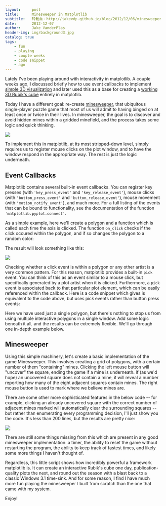 ```yaml
---
layout:     post
title:      Minesweeper in Matplotlib
subtitle:   转载自：http://jakevdp.github.io/blog/2012/12/06/minesweeper-in-matplotlib/
date:       2012-12-07
author:     Jake VanderPlas
header-img: img/background3.jpg
catalog: true
tags:
    - fun
    - playing
    - couple weeks
    - code snippet
    - ago
---
```


Lately I've been playing around with interactivity in matplotlib. A couple
weeks ago, I discussed briefly how to use event callbacks to implement
[simple 3D visualization](http://jakevdp.github.io/blog/2012/11/24/simple-3d-visualization-in-matplotlib)
and later used this as a base for creating a
[working 3D Rubik's cube](http://jakevdp.github.io/blog/2012/11/26/3d-interactive-rubiks-cube-in-python)
entirely in matplotlib.

Today I have a different goal: re-create
[minesweeper](http://en.wikipedia.org/wiki/Minesweeper_%28computer_game%29),
that ubiquitous single-player puzzle game that most of us will admit to
having binged on at least once or twice in their lives. In minesweeper, the
goal is to discover and avoid hidden mines within a gridded minefield, and
the process takes some logic and quick thinking.

![](http://jakevdp.github.io/images/minesweeper_2.gif)


To implement this in matplotlib, at its most stripped-down level, simply
requires us to register mouse clicks on the plot window, and to have the
window respond in the appropriate way. The rest is just the logic underneath.

## Event Callbacks

Matplotlib contains several built-in event callbacks. You can register
key presses (with `'key_press_event'` and `'key_release_event'`),
mouse clicks (with `'button_press_event'` and `'button_release_event'`),
mouse movement (with `'motion_notify_event'`), and much more. For
a full listing of the events that can be bound to functionality, see the
documentation of the function `'matplotlib.pyplot.connect'`.

As a simple example, here we'll create a polygon and a function which is called
each time the axis is clicked. The function `on_click` checks if the click
occured within the polygon, and if so changes the polygon to a random
color:

The result will look something like this:

![](http://jakevdp.github.io/images/poly_color.gif)


Checking whether a click event is within a polygon or any other artist is
a very common pattern. For this reason, matplotlib provides a built-in
 `pick` event. You can think of this as an event similar to a mouse click,
but specifically generated by a plot artist when it is clicked.
Furthermore, a `pick` event is associated back to that particular plot
element, which can be easily referenced within the callback.
Here is a code snippet which gives is equivalent to the code above,
but uses pick events rather than button press events:

Here we have used just a single polygon, but there's nothing to stop us
from using multiple interactive polygons in a single window. Add some
logic beneath it all, and the results can be extremely flexible. We'll
go through one in-depth example below.

## Minesweeper

Using this simple machinery, let's create a basic implementation of the game
Minesweeper. This involves creating a grid of polygons, with a certain number
of them "containing" mines. Clicking the left mouse button will "uncover"
the square, ending the game if a mine is underneath. If (as we'd hope)
an uncovered square does not contain a mine, it will reveal a number
reporting how many of the eight adjacent squares contain mines.
The right mouse button is used to mark where we believe mines are.

There are some other more sophisticated features in the below code --
for example, clicking
an already uncovered square with the correct number of adjacent mines marked
will automatically clear the surrounding squares -- but rather than enumerating
every programming decision, I'll just show you the code. It's less than
200 lines, but the results are pretty nice:

![](http://jakevdp.github.io/images/minesweeper.gif)


There are still some things missing from this which are present in any good
minesweeper implementation: a timer, the ability to reset the game without
restarting the program, the ability to keep track of fastest times, and
likely some more things I haven't thought of.

Regardless, this little script shows how incredibly powerful a framework
matplotlib is.
It can create an interactive Rubik's cube one day, publication-quality plots
the next, and round out the season with a blast back to a classic Windows 3.1
time-sink. And for some reason, I find I have much more fun playing the
minesweeper I built from scratch than the one that came with my system.

Enjoy!
